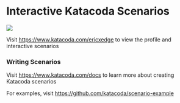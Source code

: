 # Interactive Katacoda Scenarios

[![](http://shields.katacoda.com/katacoda/ericxedge/count.svg)](https://www.katacoda.com/ericxedge "Get your profile on Katacoda.com")

Visit https://www.katacoda.com/ericxedge to view the profile and interactive scenarios

### Writing Scenarios
Visit https://www.katacoda.com/docs to learn more about creating Katacoda scenarios

For examples, visit https://github.com/katacoda/scenario-example
